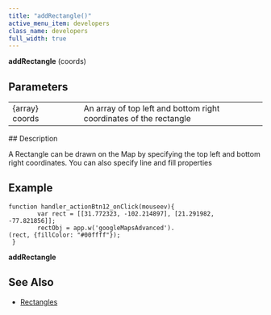 ```yaml
---
title: "addRectangle()"
active_menu_item: developers
class_name: developers
full_width: true
---
```



**addRectangle** (coords)

## Parameters

<table>
<tr>
<td width="169">
{array} coords

</td>
<td width="17">
</td>
<td width="694">
An array of top left and bottom right coordinates of the rectangle

</td>
</tr>
</table>
## Description

A Rectangle can be drawn on the Map by specifying the top left and bottom right coordinates. You can also specify line and fill properties

## Example

    function handler_actionBtn12_onClick(mouseev){
            var rect = [[31.772323, -102.214897], [21.291982, -77.821856]];
            rectObj = app.w('googleMapsAdvanced').
    (rect, {fillColor: "#00ffff"});
     }
     
     
   

**addRectangle**

## See Also

 - [Rectangles](/developers/documentation/product-guide/advanced-important-widgets/google-v3-maps-widget/working-with-overlays/rectangles)

